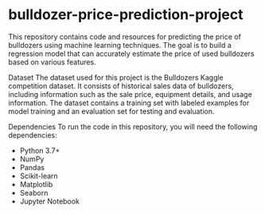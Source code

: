 # bulldozer-price-prediction-project

This repository contains code and resources for predicting the price of bulldozers using machine learning techniques. The goal is to build a regression model that can accurately estimate the price of used bulldozers based on various features.

Dataset
The dataset used for this project is the Bulldozers Kaggle competition dataset. It consists of historical sales data of bulldozers, including information such as the sale price, equipment details, and usage information. The dataset contains a training set with labeled examples for model training and an evaluation set for testing and evaluation.

Dependencies
To run the code in this repository, you will need the following dependencies:

* Python 3.7+
* NumPy
* Pandas
* Scikit-learn
* Matplotlib
* Seaborn
* Jupyter Notebook
